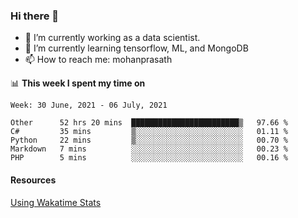 ### Hi there 👋

- 🔭 I’m currently working as a data scientist.
- 🌱 I’m currently learning tensorflow, ML, and MongoDB
- 📫 How to reach me: mohanprasath

📊 **This week I spent my time on**
<!--START_SECTION:waka-->
```text
Week: 30 June, 2021 - 06 July, 2021

Other      52 hrs 20 mins  ████████████████████████▒   97.66 % 
C#         35 mins         ▒░░░░░░░░░░░░░░░░░░░░░░░░   01.11 % 
Python     22 mins         ▒░░░░░░░░░░░░░░░░░░░░░░░░   00.70 % 
Markdown   7 mins          ░░░░░░░░░░░░░░░░░░░░░░░░░   00.23 % 
PHP        5 mins          ░░░░░░░░░░░░░░░░░░░░░░░░░   00.16 % 
```
<!--END_SECTION:waka-->

#### Resources
[Using Wakatime Stats](https://github.com/marketplace/actions/waka-readme)
